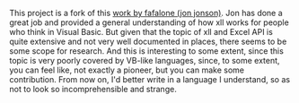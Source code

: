 This project is a fork of this [work by fafalone (jon jonson)](https://github.com/fafalone/TBXLLUDF "work by fafalone (jon jonson)"). Jon has done a great job and provided a general understanding of how xll works for people who think in Visual Basic. But given that the topic of xll and Excel API is quite extensive and not very well documented in places, there seems to be some scope for research. And this is interesting to some extent, since this topic is very poorly covered by VB-like languages, since, to some extent, you can feel like, not exactly a pioneer, but you can make some contribution. From now on, I'd better write in a language I understand, so as not to look so incomprehensible and strange.
